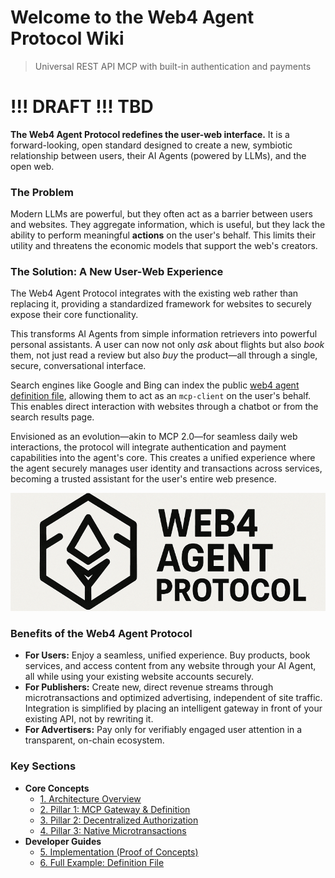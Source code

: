 # Welcome to the Web4 Agent Protocol Wiki

> Universal REST API MCP with built-in authentication and payments

# !!! DRAFT !!! TBD

**The Web4 Agent Protocol redefines the user-web interface.** It is a forward-looking, open standard designed to create a new, symbiotic relationship between users, their AI Agents (powered by LLMs), and the open web.

### The Problem

Modern LLMs are powerful, but they often act as a barrier between users and websites. They aggregate information, which is useful, but they lack the ability to perform meaningful **actions** on the user's behalf. This limits their utility and threatens the economic models that support the web's creators.

### The Solution: A New User-Web Experience

The Web4 Agent Protocol integrates with the existing web rather than replacing it, providing a standardized framework for websites to securely expose their core functionality.

This transforms AI Agents from simple information retrievers into powerful personal assistants. A user can now not only _ask_ about flights but also _book_ them, not just read a review but also _buy_ the product—all through a single, secure, conversational interface.

Search engines like Google and Bing can index the public [web4 agent definition file](/docs/Full_Example_Definition_File.md), allowing them to act as an `mcp-client` on the user's behalf. This enables direct interaction with websites through a chatbot or from the search results page.

Envisioned as an evolution—akin to MCP 2.0—for seamless daily web interactions, the protocol will integrate authentication and payment capabilities into the agent's core. This creates a unified experience where the agent securely manages user identity and transactions across services, becoming a trusted assistant for the user's entire web presence.

![web4-agent-protocol-logo](/docs/images/web4-agent-protocol-wide-logo.png)

### Benefits of the Web4 Agent Protocol

- **For Users:** Enjoy a seamless, unified experience. Buy products, book services, and access content from any website through your AI Agent, all while using your existing website accounts securely.
- **For Publishers:** Create new, direct revenue streams through microtransactions and optimized advertising, independent of site traffic. Integration is simplified by placing an intelligent gateway in front of your existing API, not by rewriting it.
- **For Advertisers:** Pay only for verifiably engaged user attention in a transparent, on-chain ecosystem.

### Key Sections

- **Core Concepts**
  - [1. Architecture Overview](/docs/Architecture_Overview.md)
  - [2. Pillar 1: MCP Gateway & Definition](/docs/Pillar_1_MCP_Gateway_and_Definition.md)
  - [3. Pillar 2: Decentralized Authorization](/docs/Pillar_2_Decentralized_Authorization.md)
  - [4. Pillar 3: Native Microtransactions](/docs/Pillar_3_Native_Microtransactions.md)
- **Developer Guides**
  - [5. Implementation (Proof of Concepts)](/docs/Implementation_POC.md)
  - [6. Full Example: Definition File](/docs/Full_Example_Definition_File.md)
